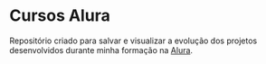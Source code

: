# Cursos Alura

Repositório criado para salvar e visualizar a evolução dos projetos desenvolvidos durante minha formação na <a href="https://www.alura.com.br" target="_blank">Alura</a>.

